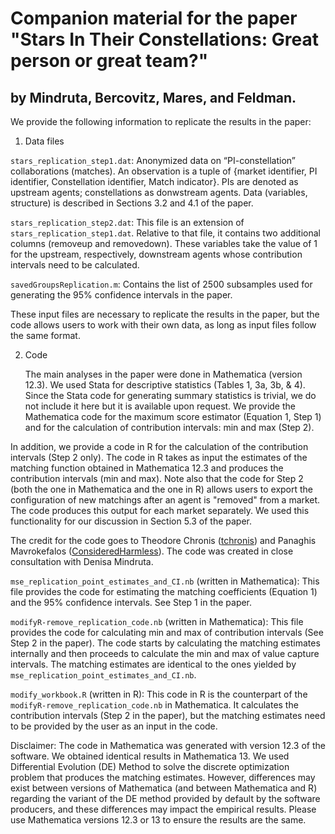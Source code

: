 # Companion material for the paper "Stars In Their Constellations: Great person or great team?"
## by Mindruta, Bercovitz, Mares, and Feldman.

We provide the following information to replicate the results in the paper: 
1.	Data files

`stars_replication_step1.dat`: Anonymized data on “PI-constellation” collaborations (matches). An observation is a tuple of {market identifier, PI identifier, Constellation identifier, Match indicator}. PIs are denoted as upstream agents; constellations as donwstream agents. Data (variables, structure) is described in Sections 3.2 and 4.1 of the paper. 

`stars_replication_step2.dat`: This file is an extension of `stars_replication_step1.dat`. Relative to that file, it contains two additional columns (removeup and removedown). These variables take the value of 1 for the upstream, respectively, downstream agents whose contribution intervals need to be calculated. 

`savedGroupsReplication.m`: Contains the list of 2500 subsamples used for generating the 95% confidence intervals in the paper. 

These input files are necessary to replicate the results in the paper, but the code allows users to work with their own data, as long as input files follow the same format.  

2. Code
   
   The main analyses in the paper were done in Mathematica (version 12.3). We used Stata for descriptive statistics (Tables 1, 3a, 3b, & 4). Since the Stata code for generating summary statistics is trivial, we do not include it here but it is available upon request. We provide the Mathematica code for the maximum score estimator (Equation 1, Step 1) and for the calculation of contribution intervals: min and max (Step 2).

In addition, we provide a code in R for the calculation of the contribution intervals (Step 2 only). The code in R takes as input the estimates of the matching function obtained in Mathematica 12.3 and produces the contribution intervals (min and max). Note also that the code for Step 2 (both the one in Mathematica and the one in R) allows users to export the configuration of new matchings after an agent is "removed" from a market. The code produces this output for each market separately. We used this functionality for our discussion in Section 5.3 of the paper. 
      
The credit for the code goes to Theodore Chronis ([tchronis](https://github.com/tchronis)) and Panaghis Mavrokefalos ([ConsideredHarmless](https://github.com/ConsideredHarmless)). The code was created in close consultation with Denisa Mindruta.

`mse_replication_point_estimates_and_CI.nb` (written in Mathematica): This file provides the code for estimating the matching coefficients (Equation 1) and the 95% confidence intervals. See Step 1 in the paper. 

`modifyR-remove_replication_code.nb` (written in Mathematica): This file provides the code for calculating min and max of contribution intervals (See Step 2 in the paper). The code starts by calculating the matching estimates internally and then proceeds to calculate the min and max of value capture intervals. The matching estimates are identical to the ones yielded by `mse_replication_point_estimates_and_CI.nb`.

`modify_workbook.R` (written in R): This code in R is the counterpart of the `modifyR-remove_replication_code.nb` in Mathematica. It calculates the contribution intervals (Step 2 in the paper), but the matching estimates need to be provided by the user as an input in the code. 

Disclaimer: The code in Mathematica was generated with version 12.3 of the software. We obtained identical results in Mathematica 13. We used Differential Evolution (DE) Method to solve the discrete optimization problem that produces the matching estimates. However, differences may exist between versions of Mathematica (and between Mathematica and R) regarding the variant of the DE method provided by default by the software producers, and these differences may impact the empirical results. Please use Mathematica versions 12.3 or 13 to ensure the results are the same.
